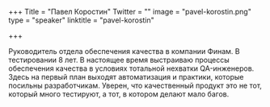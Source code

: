 +++
Title = "Павел Коростин"
Twitter = ""
image = "pavel-korostin.png"
type = "speaker"
linktitle = "pavel-korostin"

+++

Руководитель отдела обеспечения качества в компании Финам. В тестировании 8 лет. В настоящее время выстраиваю процессы обеспечения качества в условиях тотальной нехватки QA-инженеров. Здесь на первый план выходят автоматизация и практики, которые посильны разработчикам. Уверен, что качественный продукт это не тот, который много тестируют, а тот, в котором делают мало багов.
